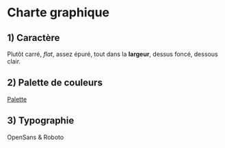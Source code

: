 # Charte graphique

## 1) Caractère

Plutôt carré, _flat_, assez épuré, tout dans la __largeur__, dessus foncé, dessous clair.

## 2) Palette de couleurs

[Palette](https://color.adobe.com/fr/1944mustang-color-theme-4817/edit/?copy=true&base=0&rule=Custom&selected=4&name=Copie%20de%201944mustang&mode=rgb&rgbvalues=0.001,0.001,0.001,0.14902,0.196078,0.282353,0.494118,0.541176,0.635294,0.9725490196078431,0.9725490196078431,0.9725490196078431,1,0.596078,0&swatchOrder=0,1,2,3,4)

## 3) Typographie

OpenSans & Roboto
